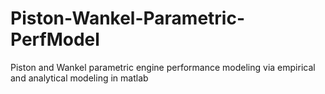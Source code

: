 # Piston-Wankel-Parametric-PerfModel
Piston and Wankel parametric engine performance modeling via empirical and analytical modeling in matlab
